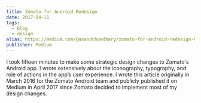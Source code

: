 ```yaml
---
title: Zomato for Android Redesign
date: 2017-04-11
tags:
  - blog
  - design
alias: https://medium.com/@anandchowdhary/zomato-for-android-redesign-6ced8b220544
publisher: Medium
---
```


I took fifteen minutes to make some strategic design changes to Zomato's Android app. I wrote extensively about the iconography, typography, and role of actions in the app’s user experience. I wrote this article originally in March 2016 for the Zomato Android team and publicly published it on Medium in April 2017 since Zomato decided to implement most of my design changes.